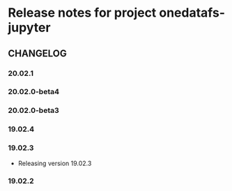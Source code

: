 Release notes for project onedatafs-jupyter
===========================================

CHANGELOG
---------

### 20.02.1

### 20.02.0-beta4

### 20.02.0-beta3

### 19.02.4

### 19.02.3

* Releasing version 19.02.3

### 19.02.2
